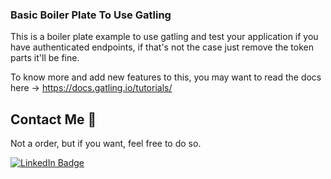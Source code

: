 ### Basic Boiler Plate To Use Gatling

This is a boiler plate example to use gatling and test your application if you have authenticated endpoints, if that's not the case just remove the token parts it'll be fine.

To know more and add new features to this, you may want to read the docs here ->  <https://docs.gatling.io/tutorials/>

## Contact Me 📃

Not a order, but if you want, feel free to do so.

<a href="https://www.linkedin.com/in/matheusgomesm/">
    <img src="https://img.shields.io/badge/LinkedIn-blue?style=for-the-badge&logo=linkedin&logoColor=white" alt="LinkedIn Badge"/>
</a>
